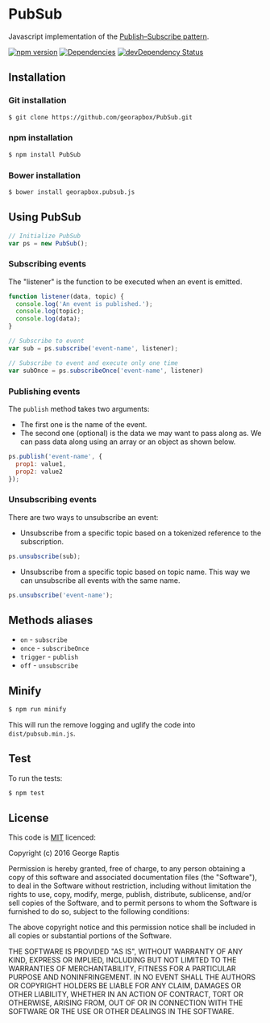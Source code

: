 # PubSub

Javascript implementation of the [Publish–Subscribe pattern](http://en.wikipedia.org/wiki/Publish%E2%80%93subscribe_pattern).

[![npm version](https://badge.fury.io/js/PubSub.svg)](http://badge.fury.io/js/PubSub)
[![Dependencies](https://david-dm.org/georapbox/PubSub.svg?theme=shields.io)](https://david-dm.org/georapbox/PubSub)
[![devDependency Status](https://david-dm.org/georapbox/PubSub/dev-status.svg)](https://david-dm.org/georapbox/PubSub#info=devDependencies)

## Installation

### Git installation
```sh
$ git clone https://github.com/georapbox/PubSub.git
```

### npm installation
```sh
$ npm install PubSub
```

### Bower installation
```sh
$ bower install georapbox.pubsub.js
```

## Using PubSub

```js
// Initialize PubSub
var ps = new PubSub();
```

### Subscribing events
The "listener" is the function to be executed when an event is emitted.
```js
function listener(data, topic) {
  console.log('An event is published.');
  console.log(topic);
  console.log(data);
}

// Subscribe to event
var sub = ps.subscribe('event-name', listener);

// Subscribe to event and execute only one time
var subOnce = ps.subscribeOnce('event-name', listener)
```

### Publishing events
The `publish` method takes two arguments:

- The first one is the name of the event.
- The second one (optional) is the data we may want to pass along as. We can pass data along using an array or an object as shown below.
```js
ps.publish('event-name', {
  prop1: value1,
  prop2: value2
});
```

### Unsubscribing events
There are two ways to unsubscribe an event:

- Unsubscribe from a specific topic based on a tokenized reference to the subscription.
```js
ps.unsubscribe(sub);
```
- Unsubscribe from a specific topic based on topic name. This way we can unsubscribe all events with the same name.
```js
ps.unsubscribe('event-name');
```

## Methods aliases
- `on` - `subscribe`
- `once` - `subscribeOnce`
- `trigger` - `publish`
- `off` - `unsubscribe`

## Minify

```sh
$ npm run minify
```

This will run the remove logging and uglify the code into `dist/pubsub.min.js`.

## Test

To run the tests:
```sh
$ npm test
```

## License
This code is [MIT](http://opensource.org/licenses/mit-license.php) licenced:

Copyright (c) 2016 George Raptis

Permission is hereby granted, free of charge, to any person obtaining a copy of this software and associated documentation files (the "Software"), to deal in the Software without restriction, including without limitation the rights to use, copy, modify, merge, publish, distribute, sublicense, and/or sell copies of the Software, and to permit persons to whom the Software is furnished to do so, subject to the following conditions:

The above copyright notice and this permission notice shall be included in all copies or substantial portions of the Software.

THE SOFTWARE IS PROVIDED "AS IS", WITHOUT WARRANTY OF ANY KIND, EXPRESS OR IMPLIED, INCLUDING BUT NOT LIMITED TO THE WARRANTIES OF MERCHANTABILITY, FITNESS FOR A PARTICULAR PURPOSE AND NONINFRINGEMENT. IN NO EVENT SHALL THE AUTHORS OR COPYRIGHT HOLDERS BE LIABLE FOR ANY CLAIM, DAMAGES OR OTHER LIABILITY, WHETHER IN AN ACTION OF CONTRACT, TORT OR OTHERWISE, ARISING FROM, OUT OF OR IN CONNECTION WITH THE SOFTWARE OR THE USE OR OTHER DEALINGS IN THE SOFTWARE.
